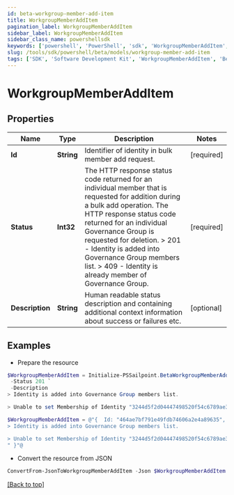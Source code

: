 ```yaml
---
id: beta-workgroup-member-add-item
title: WorkgroupMemberAddItem
pagination_label: WorkgroupMemberAddItem
sidebar_label: WorkgroupMemberAddItem
sidebar_class_name: powershellsdk
keywords: ['powershell', 'PowerShell', 'sdk', 'WorkgroupMemberAddItem', 'BetaWorkgroupMemberAddItem'] 
slug: /tools/sdk/powershell/beta/models/workgroup-member-add-item
tags: ['SDK', 'Software Development Kit', 'WorkgroupMemberAddItem', 'BetaWorkgroupMemberAddItem']
---
```



# WorkgroupMemberAddItem

## Properties

Name | Type | Description | Notes
------------ | ------------- | ------------- | -------------
**Id** | **String** | Identifier of identity in bulk member add request. | [required]
**Status** | **Int32** |  The HTTP response status code returned for an individual member that is requested for addition during a bulk add operation. The HTTP response status code returned for an individual Governance Group is requested for deletion.  > 201   - Identity is added into Governance Group members list.  > 409   - Identity is already member of  Governance Group.  | [required]
**Description** | **String** | Human readable status description and containing additional context information about success or failures etc.  | [optional] 

## Examples

- Prepare the resource
```powershell
$WorkgroupMemberAddItem = Initialize-PSSailpoint.BetaWorkgroupMemberAddItem  -Id 464ae7bf791e49fdb74606a2e4a89635 `
 -Status 201 `
 -Description 
> Identity is added into Governance Group members list.

> Unable to set Membership of Identity "3244d5f2d04447498520f54c6789ae33" to Governance Group "f80bba83-98c4-4ec2-81c8-373c00e9663b"; the relationship already exists.

$WorkgroupMemberAddItem = @"{  Id: "464ae7bf791e49fdb74606a2e4a89635", Status: 201, Description: "
> Identity is added into Governance Group members list.

> Unable to set Membership of Identity "3244d5f2d04447498520f54c6789ae33" to Governance Group "f80bba83-98c4-4ec2-81c8-373c00e9663b"; the relationship already exists.
" }"@
```

- Convert the resource from JSON
```powershell
ConvertFrom-JsonToWorkgroupMemberAddItem -Json $WorkgroupMemberAddItem
```


[[Back to top]](#) 

